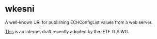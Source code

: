# wkesni

A well-known URI for publishing ECHConfigList values from a web server.

[This](draft-ietf-tls-wkech.txt) is an Internet draft recently adopted by the IETF TLS WG.
